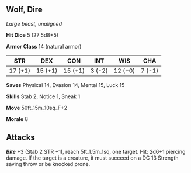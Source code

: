 ## Wolf, Dire

*Large beast, unaligned*

**Hit Dice** 5 (27 5d8+5)

**Armor Class** 14 (natural armor)

| STR     | DEX     | CON     | INT     | WIS     | CHA     |
|---------|---------|---------|---------|---------|---------|
| 17 (+1) | 15 (+1) | 15 (+1) |  3 (-2) | 12 (+0) |  7 (-1) |

**Saves** Physical 14, Evasion 14, Mental 15, Luck 15

**Skills** Stab 2, Notice 1, Sneak 1

**Move** 50ft\_15m\_10sq\_F+2

**Morale** 8

## Attacks

***Bite*** +3 (Stab 2 STR +1), reach 5ft\_1.5m\_1sq, one target. Hit: 2d6+1 piercing damage. If the target is a creature, it must succeed on a DC 13 Strength saving throw or be knocked prone.

